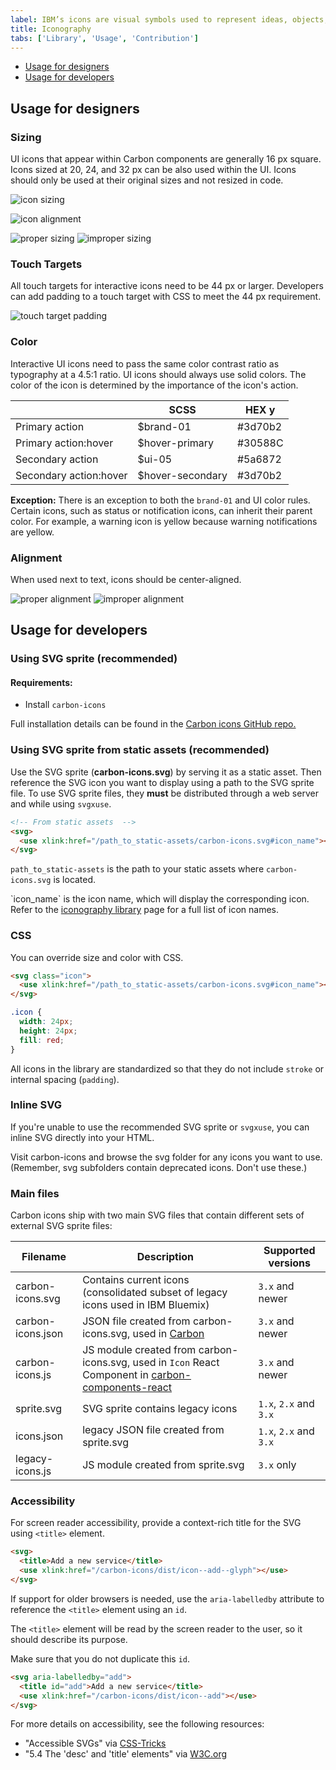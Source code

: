 ```yaml
---
label: IBM’s icons are visual symbols used to represent ideas, objects, or actions. They communicate messages at a glance, afford interactivity, and draw attention to important information.
title: Iconography
tabs: ['Library', 'Usage', 'Contribution']
---
```


<anchor-links>
<ul>
    <li><a href="#usage-for-designers">Usage for designers</a></li>
    <li><a href="#usage-for-developers">Usage for developers</a></li>
</ul>
</anchor-links>

## Usage for designers

### Sizing

UI icons that appear within Carbon components are generally 16 px square. Icons sized at 20, 24, and 32 px can be also used within the UI. Icons should only be used at their original sizes and not resized in code.

<image-component  cols="12">

![icon sizing](images/iconography-usage-sizing-1.svg)

</image-component>

<image-component cols="12" caption="16 px and 20 px icons are optimized to feel balanced when paired with 14pt and 16pt IBM Plex. Use 24 px and 32 px when larger icons are needed.">

![icon alignment](images/iconography-usage-sizing-2.svg)

</image-component>

<grid-wrapper col_lg="8" flex="true">
    <do-dont-example correct=true label="Do: use the correct icon size with IBM Plex.">
        <img src="images/iconography-usage-sizing-3.svg" alt="proper sizing">    
    </do-dont-example>
    <do-dont-example label="Don’t: alter the icon-text size ratio.">
        <img src="images/iconography-usage-sizing-4.svg" alt="improper sizing">    
    </do-dont-example>
</grid-wrapper>

### Touch Targets

All touch targets for interactive icons need to be 44 px or larger. Developers can add padding to a touch target with CSS to meet the 44 px requirement.

<image-component  cols="4">

![touch target padding](images/iconography-usage-padding-6.svg)

</image-component>

### Color

Interactive UI icons need to pass the same color contrast ratio as typography at a 4.5:1 ratio. UI icons should always use solid colors. The color of the icon is determined by the importance of the icon's action.

|                        | SCSS              | HEX y                                                       |
| ---------------------- | ----------------- | ----------------------------------------------------------- |
| Primary action         | \$brand-01        | <color-block showhex="true" size="xs">#3d70b2</color-block> |
| Primary action:hover   | \$hover-primary   | <color-block showhex="true" size="xs">#30588C</color-block> |
| Secondary action       | \$ui-05           | <color-block showhex="true" size="xs">#5a6872</color-block> |
| Secondary action:hover | \$hover-secondary | <color-block showhex="true" size="xs">#3d70b2</color-block> |

**Exception:** There is an exception to both the `brand-01` and UI color rules. Certain icons, such as status or notification icons, can inherit their parent color. For example, a warning icon is yellow because warning notifications are yellow.

### Alignment

When used next to text, icons should be center-aligned.

<grid-wrapper col_lg="8" flex="true">
    <do-dont-example correct=true label="Do: center-align icons when they’re next to text.">
        <img src="images/iconography-usage-sizing-5.svg" alt="proper alignment">    
    </do-dont-example>
    <do-dont-example label="Don’t: baseline-align icons to the text.">
        <img src="images/iconography-usage-sizing-6.svg" alt="improper alignment">    
    </do-dont-example>
</grid-wrapper>

## Usage for developers

### Using SVG sprite (recommended)

#### Requirements:

- Install `carbon-icons`

<p>Full installation details can be found in the <a href="https://github.com/ibm/carbon-icons" target=blank>Carbon icons GitHub repo.</a></p>

### Using SVG sprite from static assets (recommended)

Use the SVG sprite (**carbon-icons.svg**) by serving it as a static asset.
Then reference the SVG icon you want to display using a path to the SVG sprite file.
To use SVG sprite files, they **must** be distributed through a web server and while using `svgxuse`.

```html
<!-- From static assets  -->
<svg>
  <use xlink:href="/path_to_static-assets/carbon-icons.svg#icon_name"></use>
</svg>
```

`path_to_static-assets` is the path to your static assets where `carbon-icons.svg` is located.

<p>`icon_name` is the icon name, which will display the corresponding icon. Refer to the <a href="/guidelines/iconography" target=blank>iconography library</a> page for a full list of icon names.</p>

### CSS

You can override size and color with CSS.

```html
<svg class="icon">
  <use xlink:href="/path_to_static-assets/carbon-icons.svg#icon_name"></use>
</svg>
```

```css
.icon {
  width: 24px;
  height: 24px;
  fill: red;
}
```

All icons in the library are standardized so that they do not include `stroke` or internal spacing (`padding`).

### Inline SVG

If you're unable to use the recommended SVG sprite or `svgxuse`, you can inline SVG directly into your HTML.

Visit carbon-icons and browse the svg folder for any icons you want to use. (Remember, svg subfolders contain deprecated icons. Don't use these.)

### Main files

Carbon icons ship with two main SVG files that contain different sets of external SVG sprite files:

| Filename          | Description                                                                                             | Supported versions     |
| ----------------- | ------------------------------------------------------------------------------------------------------- | ---------------------- |
| carbon-icons.svg  | Contains current icons (consolidated subset of legacy icons used in IBM Bluemix)                        | `3.x` and newer        |
| carbon-icons.json | JSON file created from carbon-icons.svg, used in [Carbon](/guidelines/iconography/library)              | `3.x` and newer        |
| carbon-icons.js   | JS module created from carbon-icons.svg, used in `Icon` React Component in [carbon-components-react](#) | `3.x` and newer        |
| sprite.svg        | SVG sprite contains legacy icons                                                                        | `1.x`, `2.x` and `3.x` |
| icons.json        | legacy JSON file created from sprite.svg                                                                | `1.x`, `2.x` and `3.x` |
| legacy-icons.js   | JS module created from sprite.svg                                                                       | `3.x` only             |

### Accessibility

For screen reader accessibility, provide a context-rich title for the SVG using `<title>` element.

```html
<svg>
  <title>Add a new service</title>
  <use xlink:href="/carbon-icons/dist/icon--add--glyph"></use>
</svg>
```

If support for older browsers is needed, use the `aria-labelledby` attribute to reference the `<title>` element using an `id`.

The `<title>` element will be read by the screen reader to the user, so it should describe its purpose.

Make sure that you do not duplicate this `id`.

```html
<svg aria-labelledby="add">
  <title id="add">Add a new service</title>
  <use xlink:href="/carbon-icons/dist/icon--add"></use>
</svg>
```

For more details on accessibility, see the following resources:

- "Accessible SVGs" via [CSS-Tricks](https://css-tricks.com/accessible-svgs/)
- "5.4 The 'desc' and 'title' elements" via [W3C.org](https://www.w3.org/TR/SVG11/struct.html#DescriptionAndTitleElements)
